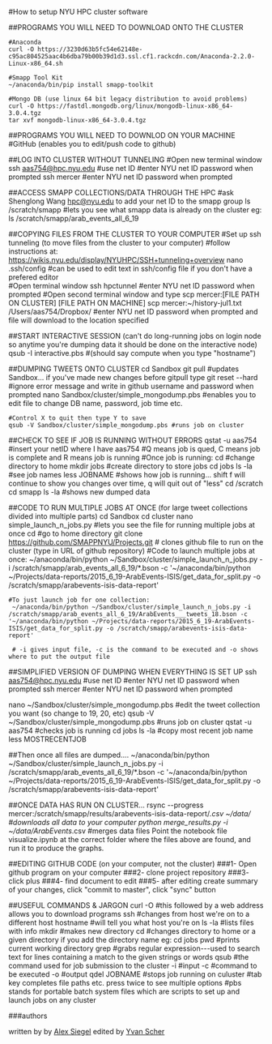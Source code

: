 #How to setup NYU HPC cluster software

##PROGRAMS YOU WILL NEED TO DOWNLOAD ONTO THE CLUSTER 

	#Anaconda 
	curl -O https://3230d63b5fc54e62148e-c95ac804525aac4b6dba79b00b39d1d3.ssl.cf1.rackcdn.com/Anaconda-2.2.0-Linux-x86_64.sh

	#Smapp Tool Kit
	~/anaconda/bin/pip install smapp-toolkit

	#Mongo DB (use linux 64 bit legacy distribution to avoid problems)
	curl -O https://fastdl.mongodb.org/linux/mongodb-linux-x86_64-3.0.4.tgz
	tar xvf mongodb-linux-x86_64-3.0.4.tgz 
 

##PROGRAMS YOU WILL NEED TO DOWNLOD ON YOUR MACHINE
	#GitHub (enables you to edit/push code to github) 

##LOG INTO CLUSTER WITHOUT TUNNELING 
	#Open new terminal window
	ssh aas754@hpc.nyu.edu #use net ID
    #enter NYU net ID password when prompted
    ssh mercer
    #enter NYU net ID password when prompted 

##ACCESS SMAPP COLLECTIONS/DATA THROUGH THE HPC
	#ask Shenglong Wang <hpc@nyu.edu> to add your net ID to the smapp group
	ls /scratch/smapp #lets you see what smapp data is already on the cluster eg: ls /scratch/smapp/arab_events_all_6_19 

##COPYING FILES FROM THE CLUSTER TO YOUR COMPUTER 
	#Set up ssh tunneling (to move files from the cluster to your computer)
	#follow instructions at: https://wikis.nyu.edu/display/NYUHPC/SSH+tunneling+overview 
	nano .ssh/config #can be used to edit text in ssh/config file if you don't have a prefered editor  
	#Open terminal window
	ssh hpctunnel
	#enter NYU net ID password when prompted
	#Open second terminal window and type scp mercer:[FILE PATH ON CLUSTER] [FILE PATH ON MACHINE]
	scp mercer:~/history-jul1.txt /Users/aas754/Dropbox/
	#enter NYU net ID password when prompted and file will download to the location specified 

##START INTERACTIVE SESSION (can't do long-running jobs on login node so anytime you're dumping data it should be done on the interactive node) 
	qsub -I interactive.pbs 
	#(should say compute when you type "hostname")

##DUMPING TWEETS ONTO CLUSTER
    cd Sandbox
    git pull #updates Sandbox... if you've made new changes before gitpull type git reset --hard
    #ignore error message and write in github username and password when prompted
	nano Sandbox/cluster/simple_mongodump.pbs #enables you to edit file to change DB name, password, job time etc. 

	#Control X to quit then type Y to save 
    qsub -V Sandbox/cluster/simple_mongodump.pbs #runs job on cluster 


##CHECK TO SEE IF JOB IS RUNNING WITHOUT ERRORS
     qstat -u aas754 #insert your netID where I have aas754
     #Q means job is qued, C means job is complete and R means job is running
     #Once job is running: 
     cd #change directory to home
     mkdir jobs #create directory to store jobs
     cd jobs
     ls -la #see job names
     less JOBNAME #shows how job is running... shift f will continue to show you changes over time, q will quit out of "less"
     cd /scratch cd smapp ls -la #shows new dumped data


##CODE TO RUN MULTIPLE JOBS AT ONCE (for large tweet collections divided into multiple parts)
	cd Sandbox
	cd cluster
	nano simple_launch_n_jobs.py #lets you see the file for running multiple jobs at once 
	cd #go to home directory
	git clone https://github.com/SMAPPNYU/Projects.git # clones github file to run on the cluster (type in URL of github repository) 
	#Code to launch multiple jobs at once: 
	 ~/anaconda/bin/python ~/Sandbox/cluster/simple_launch_n_jobs.py -i /scratch/smapp/arab_events_all_6_19/*.bson -c '~/anaconda/bin/python ~/Projects/data-reports/2015_6_19-ArabEvents-ISIS/get_data_for_split.py -o /scratch/smapp/arabevents-isis-data-report'

 	#To just launch job for one collection: 
     ~/anaconda/bin/python ~/Sandbox/cluster/simple_launch_n_jobs.py -i /scratch/smapp/arab_events_all_6_19/ArabEvents___tweets_18.bson -c '~/anaconda/bin/python ~/Projects/data-reports/2015_6_19-ArabEvents-ISIS/get_data_for_split.py -o /scratch/smapp/arabevents-isis-data-report'

     # -i gives input file, -c is the command to be executed and -o shows where to put the output file 

##SIMPLIFIED VERSION OF DUMPING WHEN EVERYTHING IS SET UP
ssh aas754@hpc.nyu.edu #use net ID
    #enter NYU net ID password when prompted
    ssh mercer
    #enter NYU net ID password when prompted 

nano ~/Sandbox/cluster/simple_mongodump.pbs
#edit the tweet collection you want (so change to 19, 20, etc)
qsub -V ~/Sandbox/cluster/simple_mongodump.pbs #runs job on cluster
qstat -u aas754 #checks job is running
cd jobs
ls -la #copy most recent job name
less MOSTRECENTJOB

##Then once all files are dumped....
 ~/anaconda/bin/python ~/Sandbox/cluster/simple_launch_n_jobs.py -i /scratch/smapp/arab_events_all_6_19/*.bson -c '~/anaconda/bin/python ~/Projects/data-reports/2015_6_19-ArabEvents-ISIS/get_data_for_split.py -o /scratch/smapp/arabevents-isis-data-report'

##ONCE DATA HAS RUN ON CLUSTER...
rsync --progress mercer:/scratch/smapp/results/arabevents-isis-data-report/*.csv ~/data/ #downloads all data to your computer
python merge_results.py -i ~/data/ArabEvents*.csv #merges data files
Point the notebook file visualize.ipynb at the correct folder where the files above are found, and run it to produce the graphs.

##EDITING GITHUB CODE (on your computer, not the cluster)
###1- Open github program on your computer
###2- clone project repository
###3- click plus
###4- find document to edit
###5- after editing create summary of your changes, click "commit to master", click "sync" button 

##USEFUL COMMANDS & JARGON
	 curl -O #this followed by a web address allows you to download programs
	 ssh #changes from host we're on to a different host
	 hostname #will tell you what host you're on
	 ls -la #lists files with info 
	 mkdir #makes new directory
	 cd #changes directory to home or a given directory if you add the directory name eg: cd jobs 
	 pwd #prints current working directory 
	 grep #grabs regular expression---used to search text for lines containing a match to the given strings or words
	 qsub #the command used for job submission to the cluster
     -i #input
     -c #command to be executed
     -o #output 
     qdel JOBNAME #stops job running on culuster 
     #tab key completes file paths etc. press twice to see multiple options 
     #pbs stands for portable batch system files which are scripts to set up and launch jobs on any cluster

###authors

written by by <a href="https://github.com/aas754">Alex Siegel</a>
edited by <a href="https://github.com/yvan">Yvan Scher</a>
